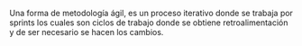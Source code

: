 Una forma de metodología ágil, es un proceso iterativo donde se trabaja por sprints los cuales son ciclos de trabajo donde se obtiene retroalimentación y de ser necesario se hacen los cambios.